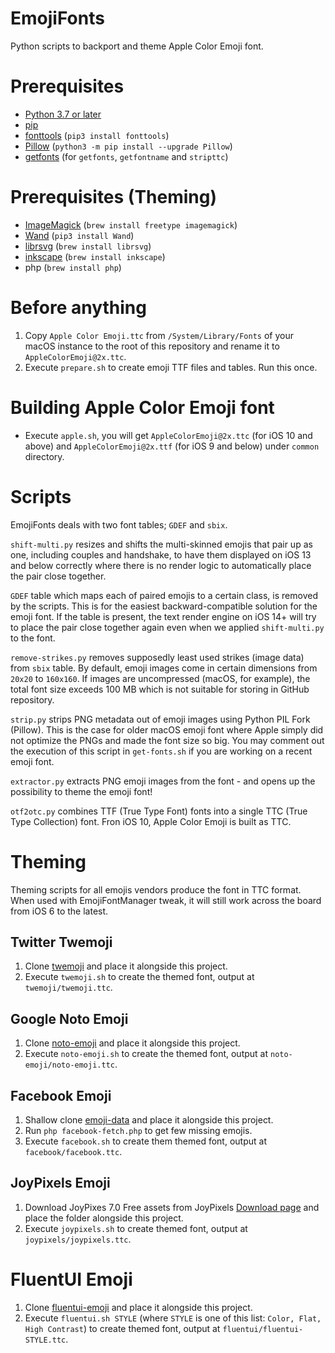 # EmojiFonts

Python scripts to backport and theme Apple Color Emoji font.

# Prerequisites

- [Python 3.7 or later](http://www.python.org/download/)
- [pip](https://pip.pypa.io/en/stable/)
- [fonttools](https://github.com/fonttools/fonttools) (`pip3 install fonttools`)
- [Pillow](https://pillow.readthedocs.io/en/stable/) (`python3 -m pip install --upgrade Pillow`)
- [getfonts](https://github.com/DavidBarts/getfonts) (for `getfonts`, `getfontname` and `stripttc`)

# Prerequisites (Theming)

- [ImageMagick](https://imagemagick.org/index.php) (`brew install freetype imagemagick`)
- [Wand](https://pypi.org/project/Wand/) (`pip3 install Wand`)
- [librsvg](https://wiki.gnome.org/Projects/LibRsvg) (`brew install librsvg`)
- [inkscape](https://formulae.brew.sh/cask/inkscape) (`brew install inkscape`)
- php (`brew install php`)

# Before anything

1. Copy `Apple Color Emoji.ttc` from `/System/Library/Fonts` of your macOS instance to the root of this repository and rename it to `AppleColorEmoji@2x.ttc`.
2. Execute `prepare.sh` to create emoji TTF files and tables. Run this once.

# Building Apple Color Emoji font

- Execute `apple.sh`, you will get `AppleColorEmoji@2x.ttc` (for iOS 10 and above) and `AppleColorEmoji@2x.ttf` (for iOS 9 and below) under `common` directory.

# Scripts

EmojiFonts deals with two font tables; `GDEF` and `sbix`.

`shift-multi.py` resizes and shifts the multi-skinned emojis that pair up as one, including couples and handshake, to have them displayed on iOS 13 and below correctly where there is no render logic to automatically place the pair close together.

`GDEF` table which maps each of paired emojis to a certain class, is removed by the scripts. This is for the easiest backward-compatible solution for the emoji font. If the table is present, the text render engine on iOS 14+ will try to place the pair close together again even when we applied `shift-multi.py` to the font.

`remove-strikes.py` removes supposedly least used strikes (image data) from `sbix` table. By default, emoji images come in certain dimensions from `20x20` to `160x160`. If images are uncompressed (macOS, for example), the total font size exceeds 100 MB which is not suitable for storing in GitHub repository.

`strip.py` strips PNG metadata out of emoji images using Python PIL Fork (Pillow). This is the case for older macOS emoji font where Apple simply did not optimize the PNGs and made the font size so big. You may comment out the execution of this script in `get-fonts.sh` if you are working on a recent emoji font.

`extractor.py` extracts PNG emoji images from the font - and opens up the possibility to theme the emoji font!

`otf2otc.py` combines TTF (True Type Font) fonts into a single TTC (True Type Collection) font. Fron iOS 10, Apple Color Emoji is built as TTC.

# Theming

Theming scripts for all emojis vendors produce the font in TTC format. When used with EmojiFontManager tweak, it will still work across the board from iOS 6 to the latest.

## Twitter Twemoji

1. Clone [twemoji](https://github.com/twitter/twemoji) and place it alongside this project.
2. Execute `twemoji.sh` to create the themed font, output at `twemoji/twemoji.ttc`.

## Google Noto Emoji

1. Clone [noto-emoji](https://github.com/googlefonts/noto-emoji) and place it alongside this project.
2. Execute `noto-emoji.sh` to create the themed font, output at `noto-emoji/noto-emoji.ttc`.

## Facebook Emoji

1. Shallow clone [emoji-data](https://github.com/iamcal/emoji-data) and place it alongside this project.
2. Run `php facebook-fetch.php` to get few missing emojis.
3. Execute `facebook.sh` to create them themed font, output at `facebook/facebook.ttc`.

## JoyPixels Emoji

1. Download JoyPixes 7.0 Free assets from JoyPixels [Download page](https://joypixels.com/download) and place the folder alongside this project.
2. Execute `joypixels.sh` to create themed font, output at `joypixels/joypixels.ttc`.

# FluentUI Emoji

1. Clone [fluentui-emoji](https://github.com/microsoft/fluentui-emoji) and place it alongside this project.
2. Execute `fluentui.sh STYLE` (where `STYLE` is one of this list: `Color, Flat, High Contrast`) to create themed font, output at `fluentui/fluentui-STYLE.ttc`.
